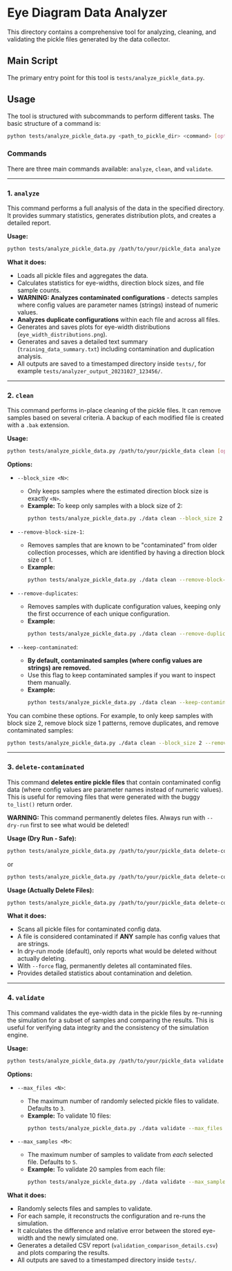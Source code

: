 # Eye Diagram Data Analyzer

This directory contains a comprehensive tool for analyzing, cleaning, and validating the pickle files generated by the data collector.

## Main Script

The primary entry point for this tool is `tests/analyze_pickle_data.py`.

## Usage

The tool is structured with subcommands to perform different tasks. The basic structure of a command is:

```bash
python tests/analyze_pickle_data.py <path_to_pickle_dir> <command> [options]
```

### Commands

There are three main commands available: `analyze`, `clean`, and `validate`.

---

### 1. `analyze`

This command performs a full analysis of the data in the specified directory. It provides summary statistics, generates distribution plots, and creates a detailed report.

**Usage:**
```bash
python tests/analyze_pickle_data.py /path/to/your/pickle_data analyze
```

**What it does:**
-   Loads all pickle files and aggregates the data.
-   Calculates statistics for eye-widths, direction block sizes, and file sample counts.
-   **WARNING: Analyzes contaminated configurations** - detects samples where config values are parameter names (strings) instead of numeric values.
-   **Analyzes duplicate configurations** within each file and across all files.
-   Generates and saves plots for eye-width distributions (`eye_width_distributions.png`).
-   Generates and saves a detailed text summary (`training_data_summary.txt`) including contamination and duplication analysis.
-   All outputs are saved to a timestamped directory inside `tests/`, for example `tests/analyzer_output_20231027_123456/`.

---

### 2. `clean`

This command performs in-place cleaning of the pickle files. It can remove samples based on several criteria. A backup of each modified file is created with a `.bak` extension.

**Usage:**
```bash
python tests/analyze_pickle_data.py /path/to/your/pickle_data clean [options]
```

**Options:**

-   `--block_size <N>`:
    -   Only keeps samples where the estimated direction block size is exactly `<N>`.
    -   **Example:** To keep only samples with a block size of 2:
        ```bash
        python tests/analyze_pickle_data.py ./data clean --block_size 2
        ```

-   `--remove-block-size-1`:
    -   Removes samples that are known to be "contaminated" from older collection processes, which are identified by having a direction block size of 1.
    -   **Example:**
        ```bash
        python tests/analyze_pickle_data.py ./data clean --remove-block-size-1
        ```

-   `--remove-duplicates`:
    -   Removes samples with duplicate configuration values, keeping only the first occurrence of each unique configuration.
    -   **Example:**
        ```bash
        python tests/analyze_pickle_data.py ./data clean --remove-duplicates
        ```

-   `--keep-contaminated`:
    -   **By default, contaminated samples (where config values are strings) are removed.**
    -   Use this flag to keep contaminated samples if you want to inspect them manually.
    -   **Example:**
        ```bash
        python tests/analyze_pickle_data.py ./data clean --keep-contaminated
        ```

You can combine these options. For example, to only keep samples with block size 2, remove block size 1 patterns, remove duplicates, and remove contaminated samples:
```bash
python tests/analyze_pickle_data.py ./data clean --block_size 2 --remove-block-size-1 --remove-duplicates
```

---

### 3. `delete-contaminated`

This command **deletes entire pickle files** that contain contaminated config data (where config values are parameter names instead of numeric values). This is useful for removing files that were generated with the buggy `to_list()` return order.

**WARNING:** This command permanently deletes files. Always run with `--dry-run` first to see what would be deleted!

**Usage (Dry Run - Safe):**
```bash
python tests/analyze_pickle_data.py /path/to/your/pickle_data delete-contaminated
```
or
```bash
python tests/analyze_pickle_data.py /path/to/your/pickle_data delete-contaminated --dry-run
```

**Usage (Actually Delete Files):**
```bash
python tests/analyze_pickle_data.py /path/to/your/pickle_data delete-contaminated --force
```

**What it does:**
-   Scans all pickle files for contaminated config data.
-   A file is considered contaminated if **ANY** sample has config values that are strings.
-   In dry-run mode (default), only reports what would be deleted without actually deleting.
-   With `--force` flag, permanently deletes all contaminated files.
-   Provides detailed statistics about contamination and deletion.

---

### 4. `validate`

This command validates the eye-width data in the pickle files by re-running the simulation for a subset of samples and comparing the results. This is useful for verifying data integrity and the consistency of the simulation engine.

**Usage:**
```bash
python tests/analyze_pickle_data.py /path/to/your/pickle_data validate [options]
```

**Options:**

-   `--max_files <N>`:
    -   The maximum number of randomly selected pickle files to validate. Defaults to `3`.
    -   **Example:** To validate 10 files:
        ```bash
        python tests/analyze_pickle_data.py ./data validate --max_files 10
        ```

-   `--max_samples <M>`:
    -   The maximum number of samples to validate from *each* selected file. Defaults to `5`.
    -   **Example:** To validate 20 samples from each file:
        ```bash
        python tests/analyze_pickle_data.py ./data validate --max_samples 20
        ```

**What it does:**
-   Randomly selects files and samples to validate.
-   For each sample, it reconstructs the configuration and re-runs the simulation.
-   It calculates the difference and relative error between the stored eye-width and the newly simulated one.
-   Generates a detailed CSV report (`validation_comparison_details.csv`) and plots comparing the results.
-   All outputs are saved to a timestamped directory inside `tests/`.
